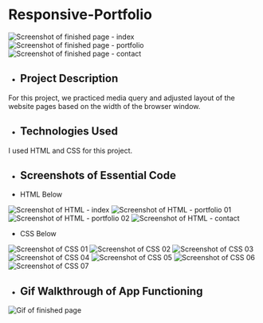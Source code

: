 # Responsive-Portfolio

![Screenshot of finished page - index](/assets/images/responsive-finished-index.png "Screenshot of finished index page")
![Screenshot of finished page - portfolio](/assets/images/responsive-finished-portfolio.png "Screenshot of finished portfolio page")
![Screenshot of finished page - contact](/assets/images/responsive-finished-contact.png "Screenshot of finished contact page")

* ## Project Description

For this project, we practiced media query and adjusted layout of the website pages based on the width of the browser window. 

* ## Technologies Used

I used HTML and CSS for this project.

* ## Screenshots of Essential Code
* HTML Below

![Screenshot of HTML - index](/assets/images/responsive-html-index.png "Screenshot of index.html HTML")
![Screenshot of HTML - portfolio 01](/assets/images/responsive-html-portfolio01.png "Screenshot of portfolio.html HTML")
![Screenshot of HTML - portfolio 02](/assets/images/responsive-html-portfolio02.png "Screenshot of portfolio.html HTML")
![Screenshot of HTML - contact](/assets/images/responsive-html-contact.png "Screenshot of contact.html HTML")

* CSS Below

![Screenshot of CSS 01](/assets/images/responsive-css01.png "Screenshot of CSS")
![Screenshot of CSS 02](/assets/images/responsive-css02.png "Screenshot of CSS")
![Screenshot of CSS 03](/assets/images/responsive-css03.png "Screenshot of CSS")
![Screenshot of CSS 04](/assets/images/responsive-css04.png "Screenshot of CSS")
![Screenshot of CSS 05](/assets/images/responsive-css05.png "Screenshot of CSS")
![Screenshot of CSS 06](/assets/images/responsive-css06.png "Screenshot of CSS")
![Screenshot of CSS 07](/assets/images/responsive-css07.png "Screenshot of CSS")

* ## Gif Walkthrough of App Functioning 
![Gif of finished page](/assets/images/responsive-walkthrough.gif "Gif of finished page")